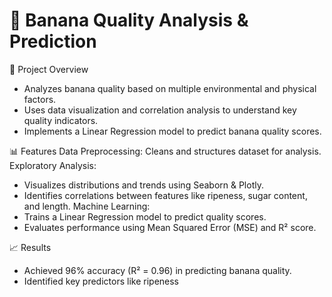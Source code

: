 # 🍌 Banana Quality Analysis & Prediction

📌 Project Overview
 - Analyzes banana quality based on multiple environmental and physical factors.
 - Uses data visualization and correlation analysis to understand key quality indicators.
 - Implements a Linear Regression model to predict banana quality scores.
   
📊 Features
Data Preprocessing: Cleans and structures dataset for analysis.
Exploratory Analysis:
 - Visualizes distributions and trends using Seaborn & Plotly.
 - Identifies correlations between features like ripeness, sugar content, and length.
Machine Learning:
 - Trains a Linear Regression model to predict quality scores.
 - Evaluates performance using Mean Squared Error (MSE) and R² score.

📈 Results
 - Achieved 96% accuracy (R² = 0.96) in predicting banana quality.
 - Identified key predictors like ripeness
